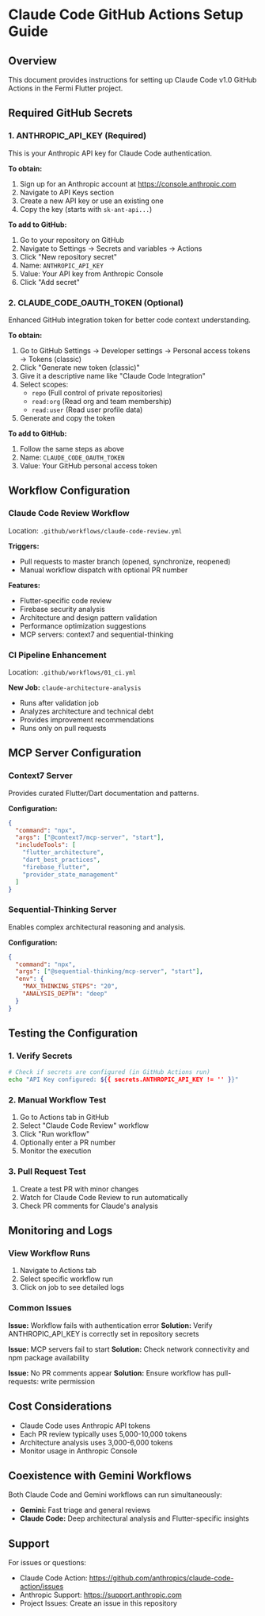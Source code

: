 # Claude Code GitHub Actions Setup Guide

## Overview
This document provides instructions for setting up Claude Code v1.0 GitHub Actions in the Fermi Flutter project.

## Required GitHub Secrets

### 1. ANTHROPIC_API_KEY (Required)
This is your Anthropic API key for Claude Code authentication.

**To obtain:**
1. Sign up for an Anthropic account at https://console.anthropic.com
2. Navigate to API Keys section
3. Create a new API key or use an existing one
4. Copy the key (starts with `sk-ant-api...`)

**To add to GitHub:**
1. Go to your repository on GitHub
2. Navigate to Settings → Secrets and variables → Actions
3. Click "New repository secret"
4. Name: `ANTHROPIC_API_KEY`
5. Value: Your API key from Anthropic Console
6. Click "Add secret"

### 2. CLAUDE_CODE_OAUTH_TOKEN (Optional)
Enhanced GitHub integration token for better code context understanding.

**To obtain:**
1. Go to GitHub Settings → Developer settings → Personal access tokens → Tokens (classic)
2. Click "Generate new token (classic)"
3. Give it a descriptive name like "Claude Code Integration"
4. Select scopes:
   - `repo` (Full control of private repositories)
   - `read:org` (Read org and team membership)
   - `read:user` (Read user profile data)
5. Generate and copy the token

**To add to GitHub:**
1. Follow the same steps as above
2. Name: `CLAUDE_CODE_OAUTH_TOKEN`
3. Value: Your GitHub personal access token

## Workflow Configuration

### Claude Code Review Workflow
Location: `.github/workflows/claude-code-review.yml`

**Triggers:**
- Pull requests to master branch (opened, synchronize, reopened)
- Manual workflow dispatch with optional PR number

**Features:**
- Flutter-specific code review
- Firebase security analysis
- Architecture and design pattern validation
- Performance optimization suggestions
- MCP servers: context7 and sequential-thinking

### CI Pipeline Enhancement
Location: `.github/workflows/01_ci.yml`

**New Job:** `claude-architecture-analysis`
- Runs after validation job
- Analyzes architecture and technical debt
- Provides improvement recommendations
- Runs only on pull requests

## MCP Server Configuration

### Context7 Server
Provides curated Flutter/Dart documentation and patterns.

**Configuration:**
```json
{
  "command": "npx",
  "args": ["@context7/mcp-server", "start"],
  "includeTools": [
    "flutter_architecture",
    "dart_best_practices",
    "firebase_flutter",
    "provider_state_management"
  ]
}
```

### Sequential-Thinking Server
Enables complex architectural reasoning and analysis.

**Configuration:**
```json
{
  "command": "npx",
  "args": ["@sequential-thinking/mcp-server", "start"],
  "env": {
    "MAX_THINKING_STEPS": "20",
    "ANALYSIS_DEPTH": "deep"
  }
}
```

## Testing the Configuration

### 1. Verify Secrets
```bash
# Check if secrets are configured (in GitHub Actions run)
echo "API Key configured: ${{ secrets.ANTHROPIC_API_KEY != '' }}"
```

### 2. Manual Workflow Test
1. Go to Actions tab in GitHub
2. Select "Claude Code Review" workflow
3. Click "Run workflow"
4. Optionally enter a PR number
5. Monitor the execution

### 3. Pull Request Test
1. Create a test PR with minor changes
2. Watch for Claude Code Review to run automatically
3. Check PR comments for Claude's analysis

## Monitoring and Logs

### View Workflow Runs
1. Navigate to Actions tab
2. Select specific workflow run
3. Click on job to see detailed logs

### Common Issues

**Issue:** Workflow fails with authentication error
**Solution:** Verify ANTHROPIC_API_KEY is correctly set in repository secrets

**Issue:** MCP servers fail to start
**Solution:** Check network connectivity and npm package availability

**Issue:** No PR comments appear
**Solution:** Ensure workflow has pull-requests: write permission

## Cost Considerations

- Claude Code uses Anthropic API tokens
- Each PR review typically uses 5,000-10,000 tokens
- Architecture analysis uses 3,000-6,000 tokens
- Monitor usage in Anthropic Console

## Coexistence with Gemini Workflows

Both Claude Code and Gemini workflows can run simultaneously:
- **Gemini:** Fast triage and general reviews
- **Claude Code:** Deep architectural analysis and Flutter-specific insights

## Support

For issues or questions:
- Claude Code Action: https://github.com/anthropics/claude-code-action/issues
- Anthropic Support: https://support.anthropic.com
- Project Issues: Create an issue in this repository